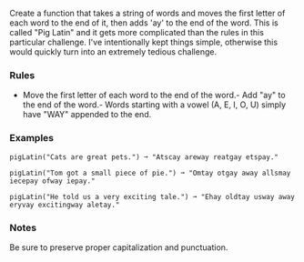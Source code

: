 
Create a function that takes a string of words and moves the first letter of each word to the end of it, then adds 'ay' to the end of the word. This is called "Pig Latin" and it gets more complicated than the rules in this particular challenge. I've intentionally kept things simple, otherwise this would quickly turn into an extremely tedious challenge.

### Rules
- Move the first letter of each word to the end of the word.- Add "ay" to the end of the word.- Words starting with a vowel (A, E, I, O, U) simply have "WAY" appended to the end.
### Examples

```
pigLatin("Cats are great pets.") ➞ "Atscay areway reatgay etspay."

pigLatin("Tom got a small piece of pie.") ➞ "Omtay otgay away allsmay iecepay ofway iepay."

pigLatin("He told us a very exciting tale.") ➞ "Ehay oldtay usway away eryvay excitingway aletay."
```

### Notes

Be sure to preserve proper capitalization and punctuation.
